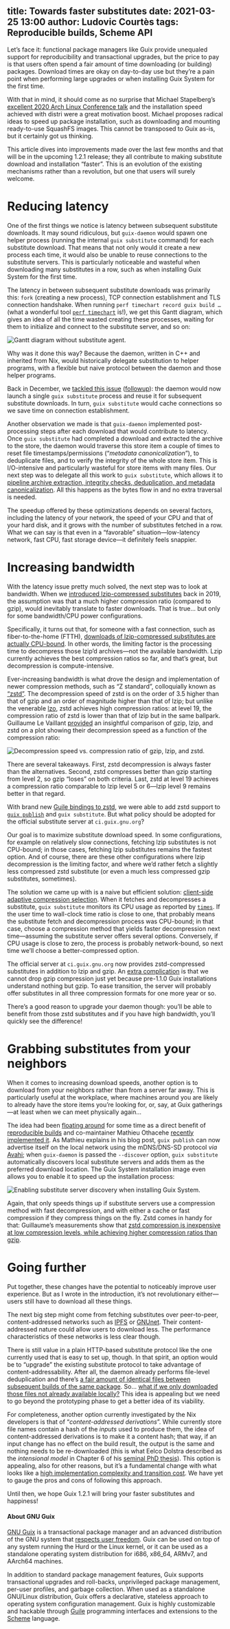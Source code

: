 title: Towards faster substitutes
date: 2021-03-25 13:00
author: Ludovic Courtès
tags: Reproducible builds, Scheme API
---

Let’s face it: functional package managers like Guix provide unequaled
support for reproducibility and transactional upgrades, but the price to
pay is that users often spend a fair amount of time downloading (or
building) packages.  Download times are okay on day-to-day use but
they’re a pain point when performing large upgrades or when installing
Guix System for the first time.

With that in mind, it should come as no surprise that Michael
Stapelberg’s [excellent 2020 Arch Linux Conference
talk](https://media.ccc.de/v/arch-conf-online-2020-6387-distri-researching-fast-linux-package-management)
and the installation speed achieved with distri were a great motivation
boost.  Michael proposes radical ideas to speed up package installation,
such as downloading and mounting ready-to-use SquashFS images.  This
cannot be transposed to Guix as-is, but it certainly got us thinking.

This article dives into improvements made over the last few months and
that will be in the upcoming 1.2.1 release; they all contribute to
making substitute download and installation “faster”.  This is an
evolution of the existing mechanisms rather than a revolution, but one
that users will surely welcome.

# Reducing latency

One of the first things we notice is latency between subsequent
substitute downloads.  It may sound ridiculous, but `guix-daemon` would
spawn one helper process (running the internal `guix substitute`
command) for each substitute download.  That means that not only would
it create a new process each time, it would also be unable to reuse
connections to the substitute servers.  This is particularly noticeable
and wasteful when downloading many substitutes in a row, such as when
installing Guix System for the first time.

The latency in between subsequent substitute downloads was primarily
this: `fork` (creating a new process), TCP connection establishment and
TLS connection handshake.  When running `perf timechart record guix
build …` (what a wonderful tool [`perf
timechart`](https://perf.wiki.kernel.org/) is!), we get this Gantt
diagram, which gives an idea of all the time wasted creating these
processes, waiting for them to initialize and connect to the substitute
server, and so on:

![Gantt diagram without substitute agent.](https://issues.guix.gnu.org/issue/45018/attachment/8/1)

Why was it done this way?  Because the daemon, written in C++ and
inherited from Nix, would historically delegate substitution to helper
programs, with a flexible but naive protocol between the daemon and
those helper programs.

Back in December, we [tackled this
issue](https://issues.guix.gnu.org/45018)
([followup](https://issues.guix.gnu.org/45253)): the daemon would now
launch a single `guix substitute` process and reuse it for subsequent
substitute downloads.  In turn, `guix substitute` would cache
connections so we save time on connection establishment.

Another observation we made is that `guix-daemon` implemented
post-processing steps after each download that would contribute to
latency.  Once `guix substitute` had completed a download and extracted
the archive to the store, the daemon would traverse this store item a
couple of times to reset file timestamps/permissions (“_metadata
canonicalization_”), to deduplicate files, and to verify the integrity
of the whole store item.  This is I/O-intensive and particularly
wasteful for store items with many files.  Our next step was to delegate
all this work to `guix substitute`, which allows it to [pipeline archive
extraction, integrity checks, deduplication, and metadata
canonicalization](https://issues.guix.gnu.org/45253).  All this happens
as the bytes flow in and no extra traversal is needed.

The speedup offered by these optimizations depends on several factors,
including the latency of your network, the speed of your CPU and that of
your hard disk, and it grows with the number of substitutes fetched in a
row.  What we can say is that even in a “favorable”
situation—low-latency network, fast CPU, fast storage device—it
definitely feels snappier.

# Increasing bandwidth

With the latency issue pretty much solved, the next step was to look at
bandwidth.  When we [introduced lzip-compressed
substitutes](https://guix.gnu.org/en/blog/2019/substitutes-are-now-available-as-lzip/)
back in 2019, the assumption was that a much higher compression ratio
(compared to gzip), would inevitably translate to faster downloads.
That is true… but only for some bandwidth/CPU power configurations.

Specifically, it turns out that, for someone with a fast connection,
such as fiber-to-the-home (FTTH), [downloads of lzip-compressed
substitutes are actually
CPU-bound](https://lists.gnu.org/archive/html/guix-devel/2020-12/msg00177.html).
In other words, the limiting factor is the processing time to decompress
those lzip’d archives—not the available bandwidth.  Lzip currently
achieves the best compression ratios so far, and that’s great, but
decompression is compute-intensive.

Ever-increasing bandwidth is what drove the design and implementation of
newer compression methods, such as “Z standard”, colloquially known as
[“zstd”](https://facebook.github.io/zstd/).  The decompression speed of
zstd is on the order of 3.5 higher than that of gzip and an order of
magnitude higher than that of lzip; but unlike the venerable
[lzo](http://www.oberhumer.com/opensource/lzo), zstd achieves high
compression ratios: at level 19, the compression ratio of zstd is lower
than that of lzip but in the same ballpark.  Guillaume Le Vaillant
[provided](https://lists.gnu.org/archive/html/guix-devel/2021-01/msg00097.html)
an insightful comparison of gzip, lzip, and zstd on a plot showing their
decompression speed as a function of the compression ratio:

![Decompression speed vs. compression ratio of gzip, lzip, and zstd.](https://lists.gnu.org/archive/html/guix-devel/2021-01/pngFOHKzO4aVW.png)

There are several takeaways.  First, zstd decompression is always faster
than the alternatives.  Second, zstd compresses better than gzip
starting from level 2, so gzip “loses” on both criteria.  Last, zstd at
level 19 achieves a compression ratio comparable to lzip level 5 or
6—lzip level 9 remains better in that regard.

With brand new [Guile bindings to
zstd](https://notabug.org/guile-zstd/guile-zstd), we were able to add
zstd support to [`guix
publish`](https://guix.gnu.org/manual/en/html_node/Invoking-guix-publish.html)
and `guix substitute`.  But what policy should be adopted for the
official substitute server at `ci.guix.gnu.org`?

Our goal is to maximize substitute download speed.  In some
configurations, for example on relatively slow connections, fetching
lzip substitutes is not CPU-bound; in those cases, fetching lzip
substitutes remains the fastest option.  And of course, there are these
other configurations where lzip decompression is the limiting factor,
and where we’d rather fetch a slightly less compressed zstd substitute
(or even a much less compressed gzip substitutes, sometimes).

The solution we came up with is a naive but efficient solution:
[client-side adaptive compression
selection](https://issues.guix.gnu.org/47137).  When it fetches and
decompresses a substitute, `guix substitute` monitors its CPU usage as
reported by
[`times`](https://www.gnu.org/software/libc/manual/html_node/Processor-Time.html#index-times).
If the user time to wall-clock time ratio is close to one, that probably
means the substitute fetch and decompression process was CPU-bound; in
that case, choose a compression method that yields faster decompression
next time—assuming the substitute server offers several options.
Conversely, if CPU usage is close to zero, the process is probably
network-bound, so next time we’ll choose a better-compressed option.

The official server at `ci.guix.gnu.org` now provides zstd-compressed
substitutes in addition to lzip and gzip.  An [extra
complication](https://lists.gnu.org/archive/html/guix-devel/2021-03/msg00333.html)
is that we cannot drop gzip compression just yet because pre-1.1.0 Guix
installations understand nothing but gzip.  To ease transition, the
server will probably offer substitutes in all three compression formats
for one more year or so.

There’s a good reason to upgrade your daemon though: you’ll be able to
benefit from those zstd substitutes and if you have high bandwidth,
you’ll quickly see the difference!

# Grabbing substitutes from your neighbors

When it comes to increasing download speeds, another option is to
download from your neighbors rather than from a server far away.  This
is particularly useful at the workplace, where machines around you are
likely to already have the store items you’re looking for, or, say, at
Guix gatherings—at least when we can meet physically again…

The idea had been [floating
around](https://guix.gnu.org/en/blog/2017/reproducible-builds-a-status-update/)
for some time as a direct benefit of [reproducible
builds](https://reproducible-builds.org/) and co-maintainer Mathieu
Othacehe [recently implemented
it](https://othacehe.org/substitute-server-discovery.html).  As Mathieu
explains in his blog post, `guix publish` can now advertise itself on
the local network using the mDNS/DNS-SD protocol _via_
[Avahi](https://avahi.org); when `guix-daemon` is passed the
`--discover` option, `guix substitute` automatically discovers local
substitute servers and adds them as the preferred download location.
The Guix System installation image even allows you to enable it to speed
up the installation process:

![Enabling substitute server discovery when installing Guix System.](https://othacehe.org/files/substitute.png)

Again, that only speeds things up if substitute servers use a
compression method with fast decompression, and with either a cache or
fast compression if they compress things on the fly.  Zstd comes in
handy for that: Guillaume’s measurements show that [zstd compression is
inexpensive at low compression levels, while achieving higher
compression ratios than
gzip](https://lists.gnu.org/archive/html/guix-devel/2021-01/pnglYLfp1DXNC.png).

# Going further

Put together, these changes have the potential to noticeably improve
user experience.  But as I wrote in the introduction, it’s not
revolutionary either—users still have to download all these things.

The next big step might come from fetching substitutes over
peer-to-peer, content-addressed networks such as
[IPFS](https://issues.guix.gnu.org/33899) or
[GNUnet](https://issues.guix.gnu.org/46800#3).  Their content-addressed
nature could allow users to download less.  The performance
characteristics of these networks is less clear though.

There is still value in a plain HTTP-based substitute protocol like the
one currently used that is easy to set up, though.  In that spirit, an
option would be to “upgrade” the existing substitute protocol to take
advantage of content-addressability.  After all, the daemon already
performs file-level deduplication and there’s [a fair amount of
identical files between subsequent builds of the same
package](https://lists.gnu.org/archive/html/guix-devel/2020-12/msg00258.html).
So… [what if we only downloaded those files not already available
locally?](https://lists.gnu.org/archive/html/guix-devel/2021-01/msg00080.html)
This idea is appealing but we need to go beyond the prototyping phase to
get a better idea of its viability.

For completeness, another option currently investigated by the Nix
developers is that of “_content-addressed derivations_”.  While
currently store file names contain a hash of the _inputs_ used to
produce them, the idea of content-addressed derivations is to make it a
content hash; that way, if an input change has no effect on the build
result, the output is the same and nothing needs to be re-downloaded
(this is what Eelco Dolstra described as the _intensional model_ in
Chapter 6 of his [seminal PhD
thesis](http://nixos.org/~eelco/pubs/phd-thesis.pdf)).  This option is
appealing, also for other reasons, but it’s a fundamental change with
what looks like a [high implementation complexity and transition
cost](https://github.com/tweag/rfcs/blob/cas-rfc/rfcs/0062-content-addressed-paths.md).
We have yet to gauge the pros and cons of following this approach.

Until then, we hope Guix 1.2.1 will bring your faster substitutes and
happiness!

#### About GNU Guix

[GNU Guix](https://guix.gnu.org) is a transactional package manager and
an advanced distribution of the GNU system that [respects user
freedom](https://www.gnu.org/distros/free-system-distribution-guidelines.html).
Guix can be used on top of any system running the Hurd or the Linux
kernel, or it can be used as a standalone operating system distribution
for i686, x86_64, ARMv7, and AArch64 machines.

In addition to standard package management features, Guix supports
transactional upgrades and roll-backs, unprivileged package management,
per-user profiles, and garbage collection.  When used as a standalone
GNU/Linux distribution, Guix offers a declarative, stateless approach to
operating system configuration management.  Guix is highly customizable
and hackable through [Guile](https://www.gnu.org/software/guile)
programming interfaces and extensions to the
[Scheme](http://schemers.org) language.
